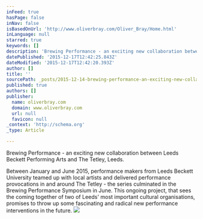 ```yaml
---
inFeed: true
hasPage: false
inNav: false
isBasedOnUrl: 'http://www.oliverbray.com/Oliver_Bray/Home.html'
inLanguage: null
starred: true
keywords: []
description: 'Brewing Performance - an exciting new collaboration between Leeds Beckett Performing Arts and The Tetley, Leeds. Between January and June 2015, performance make'
datePublished: '2015-12-17T12:42:25.843Z'
dateModified: '2015-12-17T12:42:20.393Z'
author: []
title: ''
sourcePath: _posts/2015-12-14-brewing-performance-an-exciting-new-collaboration-between.md
published: true
authors: []
publisher:
  name: oliverbray.com
  domain: www.oliverbray.com
  url: null
  favicon: null
_context: 'http://schema.org'
_type: Article

---
```

Brewing Performance - an exciting new collaboration between Leeds Beckett Performing Arts and The Tetley, Leeds. 

Between January and June 2015, performance makers from Leeds Beckett University teamed up with local artists and delivered performance provocations in and around The Tetley - the series culminated in the Brewing Performance Symposium in June. This ongoing project, that sees the coming together of two of Leeds' most important cultural organisations, promises to throw up some fascinating and radical new performance interventions in the future.
![](https://the-grid-user-content.s3-us-west-2.amazonaws.com/fa8d4f21-6e73-45d9-b6fe-99ec255cbb57.jpg)